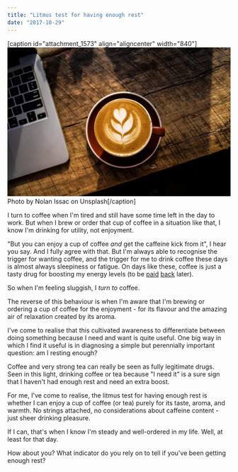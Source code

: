 ```yaml
---
title: "Litmus test for having enough rest"
date: "2017-10-29"
---
```


\[caption id="attachment\_1573" align="aligncenter" width="840"\]![laptop and cup of cappuccino on wooden table](images/nolan-issac-38299-1024x683.jpg) Photo by Nolan Issac on Unsplash\[/caption\]

I turn to coffee when I'm tired and still have some time left in the day to work. But when I brew or order that cup of coffee in a situation like that, I know I'm drinking for utility, not enjoyment.

"But you can enjoy a cup of coffee _and_ get the caffeine kick from it", I hear you say. And I fully agree with that. But I'm always able to recognise the trigger for wanting coffee, and the trigger for me to drink coffee these days is almost always sleepiness or fatigue. On days like these, coffee is just a tasty drug for boosting my energy levels (to be [paid](https://www.nickang.com/unhealthy-work/) [back](https://www.nickang.com/comparing-mindfulness-caffeine/) later).

So when I'm feeling sluggish, I _turn to_ coffee.

The reverse of this behaviour is when I'm aware that I'm brewing or ordering a cup of coffee for the enjoyment - for its flavour and the amazing air of relaxation created by its aroma.

I've come to realise that this cultivated awareness to differentiate between doing something because I need and want is quite useful. One big way in which I find it useful is in diagnosing a simple but perennially important question: am I resting enough?

Coffee and very strong tea can really be seen as fully legitimate drugs. Seen in this light, drinking coffee or tea because "I need it" is a sure sign that I haven't had enough rest and need an extra boost.

For me, I've come to realise, the litmus test for having enough rest is whether I can enjoy a cup of coffee (or tea) purely for its taste, aroma, and warmth. No strings attached, no considerations about caffeine content - just sheer drinking pleasure.

If I can, that's when I know I'm steady and well-ordered in my life. Well, at least for that day.

How about you? What indicator do you rely on to tell if you've been getting enough rest?
